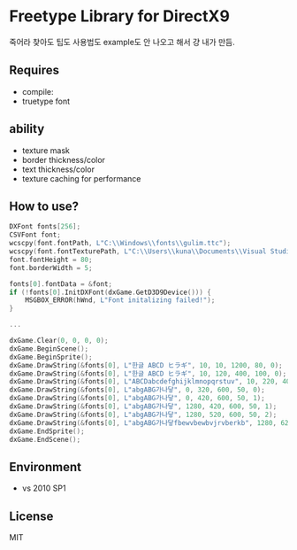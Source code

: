 Freetype Library for DirectX9
=======================

죽어라 찾아도 팁도 사용법도 example도 안 나오고 해서 걍 내가 만듬.

## Requires
* compile: 
* truetype font

## ability
* texture mask
* border thickness/color
* text thickness/color
* texture caching for performance

## How to use?
```cpp
DXFont fonts[256];
CSVFont font;
wcscpy(font.fontPath, L"C:\\Windows\\fonts\\gulim.ttc");
wcscpy(font.fontTexturePath, L"C:\\Users\\kuna\\Documents\\Visual Studio 2010\\Projects\\dxfreetype\\silver128.png");
font.fontHeight = 80;
font.borderWidth = 5;

fonts[0].fontData = &font;
if (!fonts[0].InitDXFont(dxGame.GetD3D9Device())) {
	MSGBOX_ERROR(hWnd, L"Font initalizing failed!");
}

...

dxGame.Clear(0, 0, 0, 0);
dxGame.BeginScene();
dxGame.BeginSprite();
dxGame.DrawString(&fonts[0], L"한글 ABCD ヒラギ", 10, 10, 1200, 80, 0);
dxGame.DrawString(&fonts[0], L"한글 ABCD ヒラギ", 10, 120, 400, 100, 0);
dxGame.DrawString(&fonts[0], L"ABCDabcdefghijklmnopqrstuv", 10, 220, 400, 100, 0);
dxGame.DrawString(&fonts[0], L"abgABG가나닿", 0, 320, 600, 50, 0);
dxGame.DrawString(&fonts[0], L"abgABG가나닿", 0, 420, 600, 50, 1);
dxGame.DrawString(&fonts[0], L"abgABG가나닿", 1280, 420, 600, 50, 1);
dxGame.DrawString(&fonts[0], L"abgABG가나닿", 1280, 520, 600, 50, 2);
dxGame.DrawString(&fonts[0], L"abgABG가나닿fbewvbewbvjrvberkb", 1280, 620, 600, 50, 2);
dxGame.EndSprite();
dxGame.EndScene();

```

## Environment
* vs 2010 SP1

## License
MIT